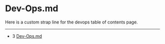 # Dev-Ops.md
Here is a custom strap line for the devops table of contents page.

--------------
- 3 [Dev-Ops.md](https://github.com/joegreen88/bookworm/blob/master/project/pub/Dev-Ops.md) 
